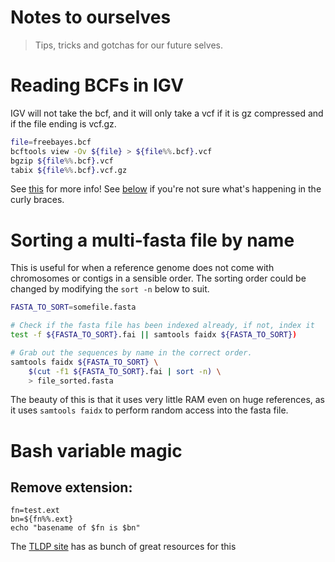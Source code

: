 # Notes to ourselves

>  Tips, tricks and gotchas for our future selves.


# Reading BCFs in IGV

IGV will not take the bcf, and it will only take a vcf if it is gz compressed and if the file ending is vcf.gz.

```bash
file=freebayes.bcf
bcftools view -Ov ${file} > ${file%%.bcf}.vcf
bgzip ${file%%.bcf}.vcf
tabix ${file%%.bcf}.vcf.gz
```
See [this](http://www.genome.ucsc.edu/goldenPath/help/vcf.html) for more info! See [below](#bash-variable-magic) if you're not sure what's happening in the curly braces.


# Sorting a multi-fasta file by name

This is useful for when a reference genome does not come with chromosomes or contigs in a sensible order. The sorting order could be changed by modifying the `sort -n` below to suit.

```bash
FASTA_TO_SORT=somefile.fasta

# Check if the fasta file has been indexed already, if not, index it
test -f ${FASTA_TO_SORT}.fai || samtools faidx ${FASTA_TO_SORT})

# Grab out the sequences by name in the correct order.
samtools faidx ${FASTA_TO_SORT} \
    $(cut -f1 ${FASTA_TO_SORT}.fai | sort -n) \
    > file_sorted.fasta
```

The beauty of this is that it uses very little RAM even on huge references, as it uses `samtools faidx` to perform random access into the fasta file.

# Bash variable magic

## Remove extension:

```
fn=test.ext
bn=${fn%%.ext}
echo "basename of $fn is $bn"
```

The [TLDP site](http://www.tldp.org/LDP/abs/html/string-manipulation.html) has as bunch of great resources for this
